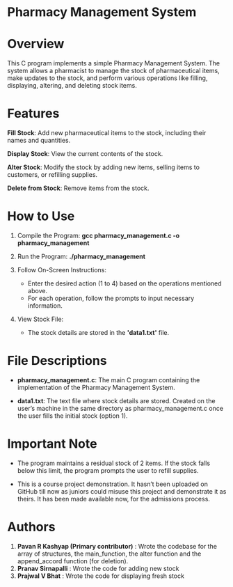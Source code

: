 # Pharmacy Management System
# Overview
This C program implements a simple Pharmacy Management System. The system allows a pharmacist to manage the stock of pharmaceutical items, make updates to the stock, and perform various operations like filling, displaying, altering, and deleting stock items.

# Features

**Fill Stock**: Add new pharmaceutical items to the stock, including their names and quantities.

**Display Stock**: View the current contents of the stock.

**Alter Stock**: Modify the stock by adding new items, selling items to customers, or refilling supplies.

**Delete from Stock**: Remove items from the stock.


 # How to Use

1. Compile the Program:
   **gcc pharmacy_management.c -o pharmacy_management**
  

2. Run the Program:
   **./pharmacy_management**

3. Follow On-Screen Instructions:
   - Enter the desired action (1 to 4) based on the operations mentioned above.
   - For each operation, follow the prompts to input necessary information.

4. View Stock File:
   - The stock details are stored in the **'data1.txt'** file.



# File Descriptions

- **pharmacy_management.c**: The main C program containing the implementation of the Pharmacy Management System.

- **data1.txt**: The text file where stock details are stored. Created on the user’s machine in the same directory as pharmacy_management.c once the user fills the initial stock (option 1). 

# Important Note

- The program maintains a residual stock of 2 items. If the stock falls below this limit, the program prompts the user to refill supplies.
  
- This is a course project demonstration. It hasn’t been uploaded on GitHub till now as juniors could misuse this project and demonstrate it as theirs. It has been made available now, for the admissions process.


 # Authors

1. **Pavan R Kashyap (Primary contributor)** : Wrote the codebase for the array of structures, the main_function, the alter function and the append_accord function (for deletion). 
2. **Pranav Sirnapalli** : Wrote the code for adding new stock
3. **Prajwal V Bhat** : Wrote the code for displaying fresh stock




